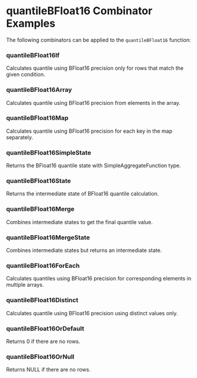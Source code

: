 # quantileBFloat16 Combinator Examples

The following combinators can be applied to the `quantileBFloat16` function:

### quantileBFloat16If
Calculates quantile using BFloat16 precision only for rows that match the given condition.

### quantileBFloat16Array
Calculates quantile using BFloat16 precision from elements in the array.

### quantileBFloat16Map
Calculates quantile using BFloat16 precision for each key in the map separately.

### quantileBFloat16SimpleState
Returns the BFloat16 quantile state with SimpleAggregateFunction type.

### quantileBFloat16State
Returns the intermediate state of BFloat16 quantile calculation.

### quantileBFloat16Merge
Combines intermediate states to get the final quantile value.

### quantileBFloat16MergeState
Combines intermediate states but returns an intermediate state.

### quantileBFloat16ForEach
Calculates quantiles using BFloat16 precision for corresponding elements in multiple arrays.

### quantileBFloat16Distinct
Calculates quantile using BFloat16 precision using distinct values only.

### quantileBFloat16OrDefault
Returns 0 if there are no rows.

### quantileBFloat16OrNull
Returns NULL if there are no rows. 